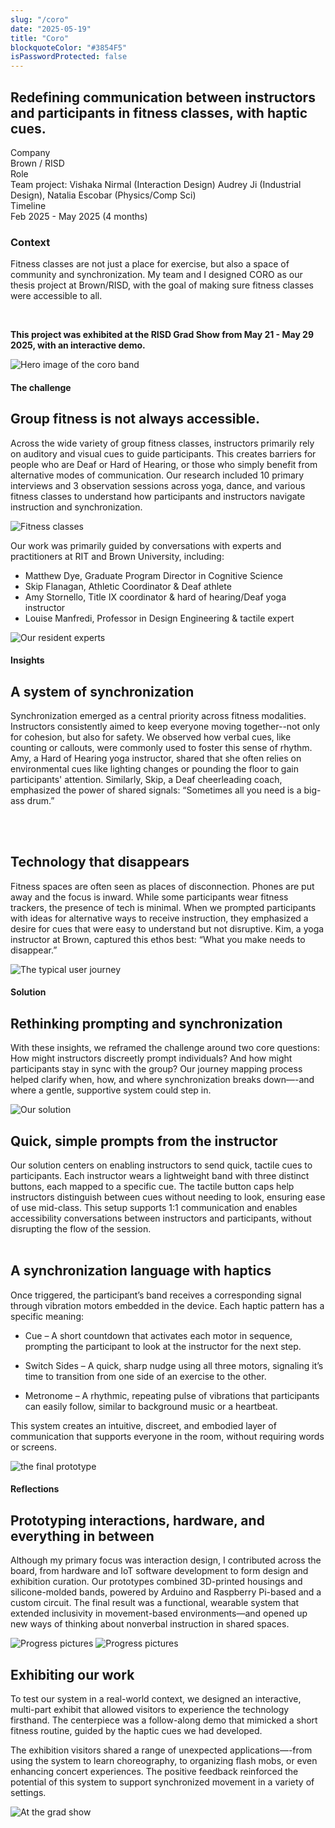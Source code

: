 ```yaml
---
slug: "/coro"
date: "2025-05-19"
title: "Coro"
blockquoteColor: "#3854F5"
isPasswordProtected: false
---
```


## Redefining communication between instructors and participants in fitness classes, with haptic cues.

<div class="info-container">
    <div class="info-block">
        <div class="info-title">Company</div>
        Brown / RISD
    </div>
    <div class="info-block">
        <div class="info-title">Role</div>
         Team project: Vishaka Nirmal (Interaction Design) Audrey Ji (Industrial Design), Natalia Escobar (Physics/Comp Sci)
    </div>
    <div class="info-block">
        <div class="info-title">Timeline</div>
        Feb 2025 - May 2025 (4 months) 
    </div>
</div>

### Context
Fitness classes are not just a place for exercise, but also a space of community and synchronization. My team and I designed CORO as our thesis project at Brown/RISD, with the goal of making sure fitness classes were accessible to all. 

<br>

**This project was exhibited at the RISD Grad Show from May 21 - May 29 2025, with an interactive demo.**

![Hero image of the coro band](../src/images/coro/Splashnew.png)

#### The challenge
## Group fitness is not always accessible.
Across the wide variety of group fitness classes, instructors primarily rely on auditory and visual cues to guide participants. This creates barriers for people who are Deaf or Hard of Hearing, or those who simply benefit from alternative modes of communication. Our research included 10 primary interviews and 3 observation sessions across yoga, dance, and various fitness classes to understand how participants and instructors navigate instruction and synchronization.

![Fitness classes](../src/images/coro/Current.png)

Our work was primarily guided by conversations with experts and practitioners at RIT and Brown University, including:
- Matthew Dye, Graduate Program Director in Cognitive Science
- Skip Flanagan, Athletic Coordinator & Deaf athlete
- Amy Stornello, Title IX coordinator & hard of hearing/Deaf yoga instructor 
- Louise Manfredi, Professor in Design Engineering & tactile expert

![Our resident experts](../src/images/coro/Users.png)

#### Insights
## A system of synchronization
Synchronization emerged as a central priority across fitness modalities. Instructors consistently aimed to keep everyone moving together--not only for cohesion, but also for safety. We observed how verbal cues, like counting or callouts, were commonly used to foster this sense of rhythm. Amy, a Hard of Hearing yoga instructor, shared that she often relies on environmental cues like lighting changes or pounding the floor to gain participants' attention. Similarly, Skip, a Deaf cheerleading coach, emphasized the power of shared signals: “Sometimes all you need is a big-ass drum.”

<br>
<br>

## Technology that disappears
Fitness spaces are often seen as places of disconnection. Phones are put away and the focus is inward. While some participants wear fitness trackers, the presence of tech is minimal. When we prompted participants with ideas for alternative ways to receive instruction, they emphasized a desire for cues that were easy to understand but not disruptive. Kim, a yoga instructor at Brown, captured this ethos best: “What you make needs to disappear.”

![The typical user journey](../src/images/coro/Journey.png)


#### Solution
## Rethinking prompting and synchronization
With these insights, we reframed the challenge around two core questions: How might instructors discreetly prompt individuals? And how might participants stay in sync with the group? Our journey mapping process helped clarify when, how, and where synchronization breaks down—-and where a gentle, supportive system could step in.

![Our solution](../src/images/coro/Solution.png)




## Quick, simple prompts from the instructor
Our solution centers on enabling instructors to send quick, tactile cues to participants. Each instructor wears a lightweight band with three distinct buttons, each mapped to a specific cue. The tactile button caps help instructors distinguish between cues without needing to look, ensuring ease of use mid-class. This setup supports 1:1 communication and enables accessibility conversations between instructors and participants, without disrupting the flow of the session.
<br>
<br>

## A synchronization language with haptics
Once triggered, the participant’s band receives a corresponding signal through vibration motors embedded in the device. Each haptic pattern has a specific meaning:

- Cue – A short countdown that activates each motor in sequence, prompting the participant to look at the instructor for the next step.

- Switch Sides – A quick, sharp nudge using all three motors, signaling it’s time to transition from one side of an exercise to the other.

- Metronome – A rhythmic, repeating pulse of vibrations that participants can easily follow, similar to background music or a heartbeat.

This system creates an intuitive, discreet, and embodied layer of communication that supports everyone in the room, without requiring words or screens.

![the final prototype](../src/images/coro/Working.png)


#### Reflections
## Prototyping interactions, hardware, and everything in between
Although my primary focus was interaction design, I contributed across the board, from hardware and IoT software development to form design and exhibition curation. Our prototypes combined 3D-printed housings and silicone-molded bands, powered by Arduino and Raspberry Pi-based and a custom circuit. The final result was a functional, wearable system that extended inclusivity in movement-based environments—and opened up new ways of thinking about nonverbal instruction in shared spaces.

![Progress pictures](../src/images/coro/8.png)
![Progress pictures](../src/images/coro/9.png)

## Exhibiting our work
To test our system in a real-world context, we designed an interactive, multi-part exhibit that allowed visitors to experience the technology firsthand. The centerpiece was a follow-along demo that mimicked a short fitness routine, guided by the haptic cues we had developed.

The exhibition visitors shared a range of unexpected applications—-from using the system to learn choreography, to organizing flash mobs, or even enhancing concert experiences. The positive feedback reinforced the potential of this system to support synchronized movement in a variety of settings.

![At the grad show](../src/images/coro/Exhibition.png)
